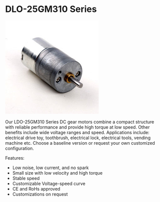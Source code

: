 # DLO-25GM310 Series

![](https://github.com/3rdEyeLabs-io/LDO-Motors/blob/main/Gear%20Motor/LDO-25GM310%20Series/LDO-25GM310%20Series.jpg)

Our LDO-25GM310 Series DC gear motors combine a compact structure with reliable performance and provide high torque at low speed. 
Other benefits include wide voltage ranges and speed. 
Applications include: electrical drive toy, toothbrush, electrical lock, electrical tools, vending machine etc. 
Choose a baseline version or request your own customized configuration.

Features:

* Low noise, low current, and no spark
* Small size with low velocity and high torque
* Stable speed
* Customizable Voltage-speed curve
* CE and RoHs approved
* Customizations on request
